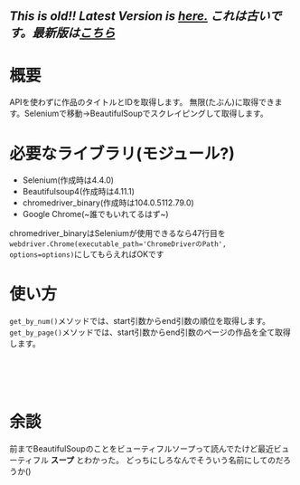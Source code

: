 *This is old!! Latest Version is [here.](https://github.com/henji243/ScratchTrend) これは古いです。最新版は[こちら](https://github.com/henji243/ScratchTrend)*
---
# 概要
APIを使わずに作品のタイトルとIDを取得します。
無限(たぶん)に取得できます。Seleniumで移動→BeautifulSoupでスクレイピングして取得します。
# 必要なライブラリ(モジュール?)
- Selenium(作成時は4.4.0)
- Beautifulsoup4(作成時は4.11.1)
- chromedriver_binary(作成時は104.0.5112.79.0)
- Google Chrome(~誰でもいれてるはず~)

chromedriver_binaryはSeleniumが使用できるなら47行目を```webdriver.Chrome(executable_path='ChromeDriverのPath', options=options)```にしてもらえればOKです
# 使い方
```get_by_num()```メソッドでは、start引数からend引数の順位を取得します。
```get_by_page()```メソッドでは、start引数からend引数のページの作品を全て取得します。
<br />
<br />
<br /><!-- HTMLのタグ使えるんだ -->
<br />
<br />
# 余談
前までBeautifulSoupのことをビューティフルソープって読んでたけど最近ビューティフル **スープ** とわかった。
どっちにしろなんでそういう名前にしてのだろうか()
